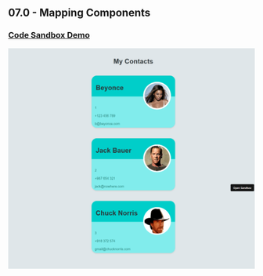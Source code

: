 ## 07.0 - Mapping Components

### [Code Sandbox Demo](https://ur1xok.csb.app/)

!["Page"](./Page.png)
